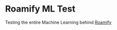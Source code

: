 # Roamify ML Test

Testing the entire Machine Learning behind [Roamify](https://github.com/RoamifyRedefined)
